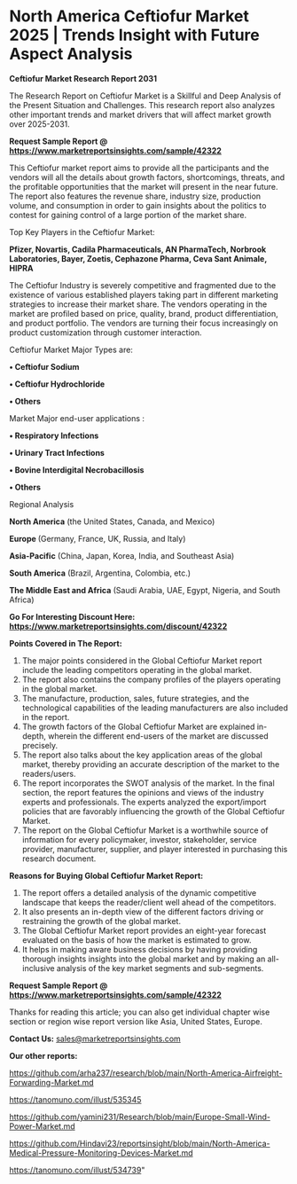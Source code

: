 # North America Ceftiofur Market 2025 | Trends Insight with Future Aspect Analysis

<strong>Ceftiofur Market Research Report 2031</strong>

The Research Report on Ceftiofur Market is a Skillful and Deep Analysis of the Present Situation and Challenges. This research report also analyzes other important trends and market drivers that will affect market growth over 2025-2031.

<strong>Request Sample Report @ <a href=https://www.marketreportsinsights.com/sample/42322>https://www.marketreportsinsights.com/sample/42322</a></strong>

This Ceftiofur market report aims to provide all the participants and the vendors will all the details about growth factors, shortcomings, threats, and the profitable opportunities that the market will present in the near future. The report also features the revenue share, industry size, production volume, and consumption in order to gain insights about the politics to contest for gaining control of a large portion of the market share.

Top Key Players in the Ceftiofur Market:

<strong>Pfizer, Novartis, Cadila Pharmaceuticals, AN PharmaTech, Norbrook Laboratories, Bayer, Zoetis, Cephazone Pharma, Ceva Sant Animale, HIPRA</strong>

The Ceftiofur Industry is severely competitive and fragmented due to the existence of various established players taking part in different marketing strategies to increase their market share. The vendors operating in the market are profiled based on price, quality, brand, product differentiation, and product portfolio. The vendors are turning their focus increasingly on product customization through customer interaction.

Ceftiofur Market Major Types are:

<strong>•  Ceftiofur Sodium

•  Ceftiofur Hydrochloride

•  Others</strong>

Market Major end-user applications :

<strong>•  Respiratory Infections

•  Urinary Tract Infections

•  Bovine Interdigital Necrobacillosis

•  Others</strong>

Regional Analysis

</u><strong><b>North America</b></strong> (the United States, Canada, and Mexico)

<strong><b>Europe </b></strong>(Germany, France, UK, Russia, and Italy)

<strong><b>Asia-Pacific</b></strong> (China, Japan, Korea, India, and Southeast Asia)

<strong><b>South America</b></strong> (Brazil, Argentina, Colombia, etc.)

<strong><b>The Middle East and Africa</b></strong> (Saudi Arabia, UAE, Egypt, Nigeria, and South Africa)

<strong>Go For Interesting Discount Here: <a href=https://www.marketreportsinsights.com/discount/42322>https://www.marketreportsinsights.com/discount/42322</a></strong>

<strong>Points Covered in The Report:</strong>
<ol>
  <li>The major points considered in the Global Ceftiofur Market report include the leading competitors operating in the global market.</li>
  <li>The report also contains the company profiles of the players operating in the global market.</li>
  <li>The manufacture, production, sales, future strategies, and the technological capabilities of the leading manufacturers are also included in the report.</li>
  <li>The growth factors of the Global Ceftiofur Market are explained in-depth, wherein the different end-users of the market are discussed precisely.</li>
  <li>The report also talks about the key application areas of the global market, thereby providing an accurate description of the market to the readers/users.</li>
  <li>The report incorporates the SWOT analysis of the market. In the final section, the report features the opinions and views of the industry experts and professionals. The experts analyzed the export/import policies that are favorably influencing the growth of the Global Ceftiofur Market.</li>
  <li>The report on the Global Ceftiofur Market is a worthwhile source of information for every policymaker, investor, stakeholder, service provider, manufacturer, supplier, and player interested in purchasing this research document.</li>
</ol>
<strong>Reasons for Buying Global Ceftiofur Market Report:</strong>

<ol>
  <li>The report offers a detailed analysis of the dynamic competitive landscape that keeps the reader/client well ahead of the competitors.</li>
  <li>It also presents an in-depth view of the different factors driving or restraining the growth of the global market.</li>
  <li>The Global Ceftiofur Market report provides an eight-year forecast evaluated on the basis of how the market is estimated to grow.</li>
  <li>It helps in making aware business decisions by having providing thorough insights insights into the global market and by making an all-inclusive analysis of the key market segments and sub-segments.</li>
</ol>
<strong>Request Sample Report @ <a href=https://www.marketreportsinsights.com/sample/42322>https://www.marketreportsinsights.com/sample/42322</a></strong>


Thanks for reading this article; you can also get individual chapter wise section or region wise report version like Asia, United States, Europe.

<strong>Contact Us:</strong>
sales@marketreportsinsights.com

<strong>Our other reports:</strong>

<a href=https://github.com/arha237/research/blob/main/North-America-Airfreight-Forwarding-Market.md>https://github.com/arha237/research/blob/main/North-America-Airfreight-Forwarding-Market.md</a>

<a href=https://tanomuno.com/illust/535345>https://tanomuno.com/illust/535345</a>

<a href=https://github.com/yamini231/Research/blob/main/Europe-Small-Wind-Power-Market.md>https://github.com/yamini231/Research/blob/main/Europe-Small-Wind-Power-Market.md</a>

<a href=https://github.com/Hindavi23/reportsinsight/blob/main/North-America-Medical-Pressure-Monitoring-Devices-Market.md>https://github.com/Hindavi23/reportsinsight/blob/main/North-America-Medical-Pressure-Monitoring-Devices-Market.md</a>

<a href=https://tanomuno.com/illust/534739>https://tanomuno.com/illust/534739</a>"
